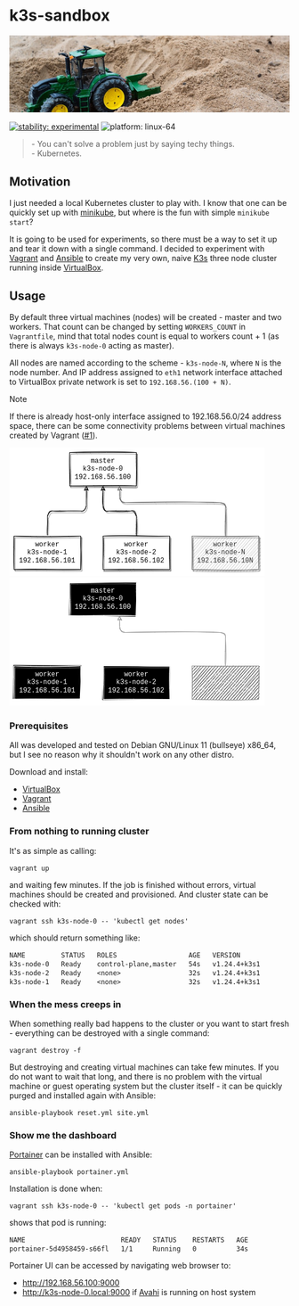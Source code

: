 # k3s-sandbox

[![k3s-sandbox.jpg](docs/banner.jpg)](https://unsplash.com/photos/KU3lOAiP-tQ)

[![stability: experimental](https://masterminds.github.io/stability/experimental.svg)](https://masterminds.github.io/stability/experimental.html)
![platform: linux-64](https://img.shields.io/badge/platform-linux--64-lightgrey)

> \- You can't solve a problem just by saying techy things.  
> \- Kubernetes.

## Motivation

I just needed a local Kubernetes cluster to play with. I know that one can be
quickly set up with [minikube][minikube], but where is the fun with simple
`minikube start`?

It is going to be used for experiments, so there must be a way to
set it up and tear it down with a single command. I decided to experiment
with [Vagrant][vagrant] and [Ansible][ansible] to create my very own, naive
[K3s][k3s] three node cluster running inside [VirtualBox][virtualbox].

## Usage 

By default three virtual machines (nodes) will be created - master and two
workers. That count can be changed by setting `WORKERS_COUNT` in `Vagrantfile`,
mind that total nodes count is equal to workers count + 1 (as there is always
`k3s-node-0` acting as master).

All nodes are named according to the scheme - `k3s-node-N`, where `N` is the
node number. And IP address assigned to `eth1` network interface attached to
VirtualBox private network is set to `192.168.56.(100 + N)`.

> [!NOTE]
> If there is already host-only interface assigned to 192.168.56.0/24
> address space, there can be some connectivity problems between virtual
> machines created by Vagrant ([#1][issue-1]).

![k3s-nodes](docs/light/k3s-nodes.png#gh-light-mode-only)
![k3s-nodes](docs/dark/k3s-nodes.png#gh-dark-mode-only)

### Prerequisites

All was developed and tested on Debian GNU/Linux 11 (bullseye) x86_64, but
I see no reason why it shouldn't work on any other distro. 

Download and install:

- [VirtualBox][virtualbox]
- [Vagrant][vagrant]
- [Ansible][ansible]

### From nothing to running cluster

It's as simple as calling:

```
vagrant up
```

and waiting few minutes. If the job is finished without errors, virtual machines
should be created and provisioned. And cluster state can be checked with:

```
vagrant ssh k3s-node-0 -- 'kubectl get nodes'
```

which should return something like:

```
NAME         STATUS   ROLES                  AGE   VERSION
k3s-node-0   Ready    control-plane,master   54s   v1.24.4+k3s1
k3s-node-2   Ready    <none>                 32s   v1.24.4+k3s1
k3s-node-1   Ready    <none>                 32s   v1.24.4+k3s1
```

### When the mess creeps in

When something really bad happens to the cluster or you want to start fresh -
everything can be destroyed with a single command:

```
vagrant destroy -f
```

But destroying and creating virtual machines can take few minutes. If you do
not want to wait that long, and there is no problem with the virtual machine
or guest operating system but the cluster itself - it can be quickly purged 
and installed again with Ansible:

```
ansible-playbook reset.yml site.yml
```

### Show me the dashboard

[Portainer][portainer] can be installed with Ansible:

```
ansible-playbook portainer.yml
```

Installation is done when:

```
vagrant ssh k3s-node-0 -- 'kubectl get pods -n portainer'
```

shows that pod is running:

```
NAME                        READY   STATUS    RESTARTS   AGE
portainer-5d4958459-s66fl   1/1     Running   0          34s
```

Portainer UI can be accessed by navigating web browser to:

- http://192.168.56.100:9000
- http://k3s-node-0.local:9000 if [Avahi][avahi] is running on host system

[virtualbox]: https://www.virtualbox.org/
[vagrant]: https://www.vagrantup.com/
[ansible]: https://www.ansible.com/
[minikube]: https://minikube.sigs.k8s.io/docs/
[k3s]: https://k3s.io/
[portainer]: https://www.portainer.io/
[avahi]: https://www.avahi.org/

[issue-1]: https://github.com/tinylinden/k3s-sandbox/issues/1
